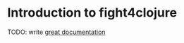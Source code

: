 # Introduction to fight4clojure

TODO: write [great documentation](http://jacobian.org/writing/what-to-write/)
